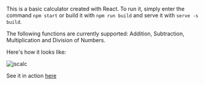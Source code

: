 This is a basic calculator created with React.
To run it, simply enter the command `npm start` or build it with `npm run build` and serve it with `serve -s build`.

The following functions are currently supported:
  Addition, Subtraction, Multiplication and Division of Numbers.

Here's how it looks like:

![jscalc](https://user-images.githubusercontent.com/56425107/112352083-c4ebc400-8cca-11eb-8862-9818baf85dda.PNG)

See it in action [here](https://precious-calc.web.app)
